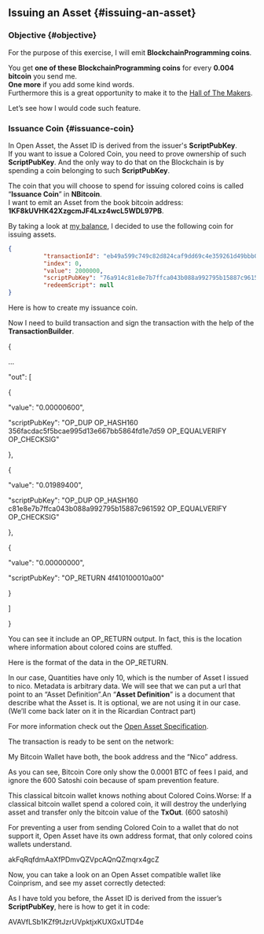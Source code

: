 ## Issuing an Asset {#issuing-an-asset}

### Objective {#objective}

For the purpose of this exercise, I will emit **BlockchainProgramming coins**.  

You get **one of these BlockchainProgramming coins** for every **0.004 bitcoin** you send me.  
**One more**  if you add some kind words.  
Furthermore this is a great opportunity to make it to the [Hall of The Makers](http://n.bitcoin.ninja/). 

Let’s see how I would code such feature.

### Issuance Coin {#issuance-coin}

In Open Asset, the Asset ID is derived from the issuer's **ScriptPubKey**.  
If you want to issue a Colored Coin, you need to prove ownership of such **ScriptPubKey**. And the only way to do that on the Blockchain is by spending a coin belonging to such **ScriptPubKey**.

The coin that you will choose to spend for issuing colored coins is called “**Issuance Coin**” in **NBitcoin**.  
I want to emit an Asset from the book bitcoin address: **1KF8kUVHK42XzgcmJF4Lxz4wcL5WDL97PB**.

By taking a look at [my balance](http://rapidbase-test.azurewebsites.net/balances/1KF8kUVHK42XzgcmJF4Lxz4wcL5WDL97PB?unspentOnly=true), I decided to use the following coin for issuing assets.  

```json
{
          "transactionId": "eb49a599c749c82d824caf9dd69c4e359261d49bbb0b9d6dc18c59bc9214e43b",
          "index": 0,
          "value": 2000000,
          "scriptPubKey": "76a914c81e8e7b7ffca043b088a992795b15887c96159288ac",
          "redeemScript": null
} 
```  

Here is how to create my issuance coin.

Now I need to build transaction and sign the transaction with the help of the **TransactionBuilder**.

{

…

"out": [

{

"value": "0.00000600",

"scriptPubKey": "OP_DUP OP_HASH160 356facdac5f5bcae995d13e667bb5864fd1e7d59 OP_EQUALVERIFY OP_CHECKSIG"

},

{

"value": "0.01989400",

"scriptPubKey": "OP_DUP OP_HASH160 c81e8e7b7ffca043b088a992795b15887c961592 OP_EQUALVERIFY OP_CHECKSIG"

},

{

"value": "0.00000000",

"scriptPubKey": "OP_RETURN 4f410100010a00"

}

]

}

You can see it include an OP_RETURN output. In fact, this is the location where information about colored coins are stuffed.

Here is the format of the data in the OP_RETURN.

In our case, Quantities have only 10, which is the number of Asset I issued to nico. Metadata is arbitrary data. We will see that we can put a url that point to an “Asset Definition”.An “**Asset Definition**” is a document that describe what the Asset is. It is optional, we are not using it in our case. (We’ll come back later on it in the Ricardian Contract part)

For more information check out the [Open Asset Specification](https://github.com/OpenAssets/open-assets-protocol/blob/master/specification.mediawiki).

The transaction is ready to be sent on the network:

My Bitcoin Wallet have both, the book address and the “Nico” address.

As you can see, Bitcoin Core only show the 0.0001 BTC of fees I paid, and ignore the 600 Satoshi coin because of spam prevention feature.

This classical bitcoin wallet knows nothing about Colored Coins.Worse: If a classical bitcoin wallet spend a colored coin, it will destroy the underlying asset and transfer only the bitcoin value of the **TxOut**. (600 satoshi)

For preventing a user from sending Colored Coin to a wallet that do not support it, Open Asset have its own address format, that only colored coins wallets understand.

akFqRqfdmAaXfPDmvQZVpcAQnQZmqrx4gcZ

Now, you can take a look on an Open Asset compatible wallet like Coinprism, and see my asset correctly detected:

As I have told you before, the Asset ID is derived from the issuer’s **ScriptPubKey**, here is how to get it in code:

AVAVfLSb1KZf9tJzrUVpktjxKUXGxUTD4e